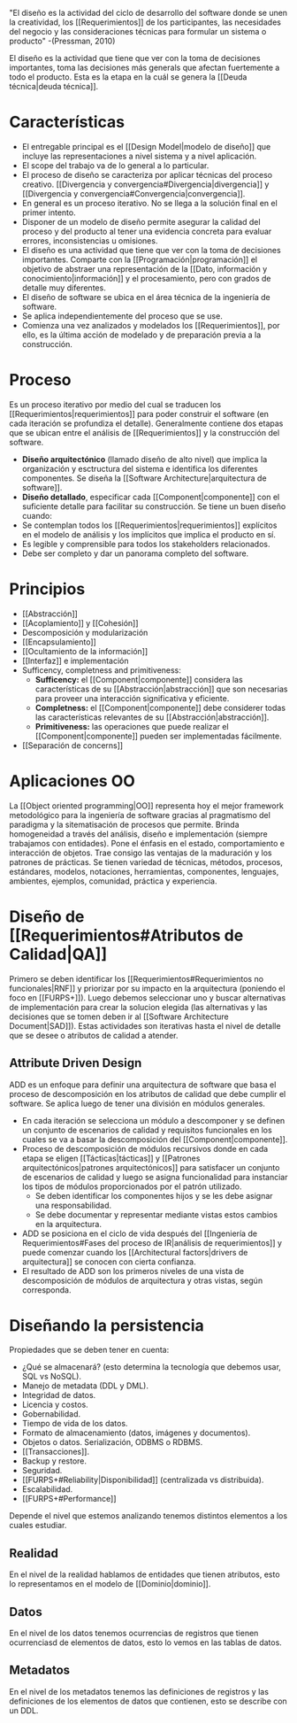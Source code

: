 "El diseño es la actividad del ciclo de desarrollo del software donde se unen la creatividad, los [[Requerimientos]] de los participantes, las necesidades del negocio y las consideraciones técnicas para formular un sistema o producto" -(Pressman, 2010)

El diseño es la actividad que tiene que ver con la toma de decisiones importantes, toma las decisiones más generals que afectan fuertemente a todo el producto. Esta es la etapa en la cuál se genera la [[Deuda técnica|deuda técnica]].

# Características
- El entregable principal es el [[Design Model|modelo de diseño]] que incluye las representaciones a nivel sistema y a nivel aplicación.
- El scope del trabajo va de lo general a lo particular.
- El proceso de diseño se caracteriza por aplicar técnicas del proceso creativo. [[Divergencia y convergencia#Divergencia|divergencia]] y [[Divergencia y convergencia#Convergencia|convergencia]].
- En general es un proceso iterativo. No se llega a la solución final en el primer intento.
- Disponer de un modelo de diseño permite asegurar la calidad del proceso y del producto al tener una evidencia concreta para evaluar errores, inconsistencias u omisiones.
- El diseño es una actividad que tiene que ver con la toma de decisiones importantes. Comparte con la [[Programación|programación]] el objetivo de abstraer una representación de la [[Dato, información y conocimiento|información]] y el procesamiento, pero con grados de detalle muy diferentes.
- El diseño de software se ubica en el área técnica de la ingeniería de software.
- Se aplica independientemente del proceso que se use.
- Comienza una vez analizados y modelados los [[Requerimientos]], por ello, es la última acción de modelado y de preparación previa a la construcción.

# Proceso
Es un proceso iterativo por medio del cual se traducen los [[Requerimientos|requerimientos]] para poder construir el software (en cada iteración se profundiza el detalle). Generalmente contiene dos etapas que se ubican entre el análisis de [[Requerimientos]] y la construcción del software.
- **Diseño arquitectónico** (llamado diseño de alto nivel) que implica la organización y esctructura del sistema e identifica los diferentes componentes. Se diseña la [[Software Architecture|arquitectura de software]].
- **Diseño detallado**, especificar cada [[Component|componente]] con el suficiente detalle para facilitar su construcción.
Se tiene un buen diseño cuando:
- Se contemplan todos los [[Requerimientos|requerimientos]] explícitos en el modelo de análisis y los implícitos que implica el producto en sí.
- Es legible y comprensible para todos los stakeholders relacionados.
- Debe ser completo y dar un panorama completo del software.

# Principios
- [[Abstracción]]
- [[Acoplamiento]] y [[Cohesión]]
- Descomposición y modularización
- [[Encapsulamiento]]
- [[Ocultamiento de la información]]
- [[Interfaz]] e implementación
- Sufficency, completness and primitiveness:
	- **Sufficency:** el [[Component|componente]] considera las características de su [[Abstracción|abstracción]] que son necesarias para proveer una interacción significativa y eficiente.
	- **Completness:** el [[Component|componente]] debe considerer todas las características relevantes de su [[Abstracción|abstracción]].
	- **Primitiveness:** las operaciones que puede realizar el [[Component|componente]] pueden ser implementadas fácilmente.
- [[Separación de concerns]]

# Aplicaciones OO
La [[Object oriented programming|OO]] representa hoy el mejor framework metodológico para la ingeniería de software gracias al pragmatismo del paradigma y la sitematisación de procesos que permite. Brinda homogeneidad a través del análisis, diseño e implementación (siempre trabajamos con entidades). Pone el énfasis en el estado, comportamiento e interacción de objetos. Trae consigo las ventajas de la maduración y los patrones de prácticas. Se tienen variedad de técnicas, métodos, procesos, estándares, modelos, notaciones, herramientas, componentes, lenguajes, ambientes, ejemplos, comunidad, práctica y experiencia.

# Diseño de [[Requerimientos#Atributos de Calidad|QA]]
Primero se deben identificar los [[Requerimientos#Requerimientos no funcionales|RNF]] y priorizar por su impacto en la arquitectura (poniendo el foco en [[FURPS+]]). Luego debemos seleccionar uno y buscar alternativas de implementación para crear la solucion elegida (las alternativas y las decisiones que se tomen deben ir al [[Software Architecture Document|SAD]]). Estas actividades son iterativas hasta el nivel de detalle que se desee o atributos de calidad a atender.

## Attribute Driven Design
ADD es un enfoque para definir una arquitectura de software que basa el proceso de descomposición en los atributos de calidad que debe cumplir el software. Se aplica luego de tener una división en módulos generales.
- En cada iteración se selecciona un módulo a descomponer y se definen un conjunto de escenarios de calidad y requisitos funcionales en los cuales se va a basar la descomposición del [[Component|componente]].
- Proceso de descomposición de módulos recursivos donde en cada etapa se eligen [[Tácticas|tácticas]] y [[Patrones arquitectónicos|patrones arquitectónicos]] para satisfacer un conjunto de escenarios de calidad y luego se asigna funcionalidad para instanciar los tipos de módulos proporcionados por el patrón utilizado.
	- Se deben identificar los componentes hijos y se les debe asignar una responsabilidad.
	- Se debe documentar y representar mediante vistas estos cambios en la arquitectura.
- ADD se posiciona en el ciclo de vida después del [[Ingeniería de Requerimientos#Fases del proceso de IR|análisis de requerimientos]] y puede comenzar cuando los [[Architectural factors|drivers de arquitectura]] se conocen con cierta confianza.
- El resultado de ADD son los primeros niveles de una vista de descomposición de módulos de arquitectura y otras vistas, según corresponda.

# Diseñando la persistencia
Propiedades que se deben tener en cuenta:
- ¿Qué se almacenará? (esto determina la tecnología que debemos usar, SQL vs NoSQL).
- Manejo de metadata (DDL y DML).
- Integridad de datos.
- Licencia y costos.
- Gobernabilidad.
- Tiempo de vida de los datos.
- Formato de almacenamiento (datos, imágenes y documentos).
- Objetos o datos. Serialización, ODBMS o RDBMS.
- [[Transacciones]].
- Backup y restore.
- Seguridad.
- [[FURPS+#Reliability|Disponibilidad]] (centralizada vs distribuida).
- Escalabilidad.
- [[FURPS+#Performance]]

Depende el nivel que estemos analizando tenemos distintos elementos a los cuales estudiar.

## Realidad
En el nivel de la realidad hablamos de entidades que tienen atributos, esto lo representamos en el modelo de [[Dominio|dominio]].

## Datos
En el nivel de los datos tenemos ocurrencias de registros que tienen ocurrenciasd de elementos de datos, esto lo vemos en las tablas de datos.

## Metadatos
En el nivel de los metadatos tenemos las definiciones de registros y las definiciones de los elementos de datos que contienen, esto se describe con un DDL.